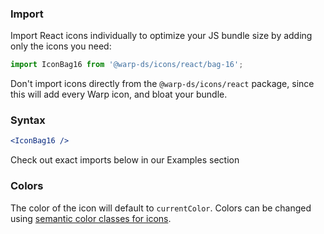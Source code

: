### Import

Import React icons individually to optimize your JS bundle size by adding only the icons you need:

```js
import IconBag16 from '@warp-ds/icons/react/bag-16';
```

Don't import icons directly from the `@warp-ds/icons/react` package, since this will add every Warp icon, and bloat your bundle.

### Syntax

```jsx
<IconBag16 />
```

Check out exact imports below in our Examples section

### Colors
The color of the icon will default to `currentColor`.
Colors can be changed using [semantic color classes for icons](/classes/icon-color#icon-color).
